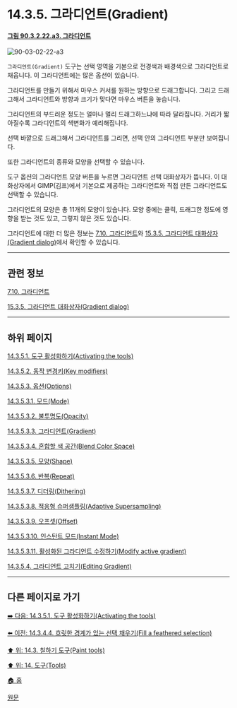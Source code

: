# 14.3.5. 그라디언트(Gradient)

<a id="90-03-02-22-a3"></a>

#### [그림 90.3.2.22.a3. 그라디언트](./90-03-02-22-gradient.md#90-03-02-22-a3)
![90-03-02-22-a3](https://github.com/wonder13662/gimp/assets/15767104/91905e11-312e-49a0-8059-0dfa87072400)

`그라디언트(Gradient)` 도구는 선택 영역을 기본으로 전경색과 배경색으로 그라디언트로 채웁니다. 이 그라디언트에는 많은 옵션이 있습니다.

그라디언트를 만들기 위해서 마우스 커서를 원하는 방향으로 드래그합니다. 그리고 드래그해서 그라디언트와 방향과 크기가 맞다면 마우스 버튼을 놓습니다.

그라디언트의 부드러운 정도는 얼마나 멀리 드래그하느냐에 따라 달라집니다. 거리가 짧아질수록 그라디언트의 색변화가 예리해집니다.

선택 바깥으로 드래그해서 그라디언트를 그리면, 선택 안의 그라디언트 부분만 보여집니다.

또한 그라디언트의 종류와 모양을 선택할 수 있습니다. 

도구 옵션의 그라디언트 모양 버튼을 누르면 그라디언트 선택 대화상자가 뜹니다. 이 대화상자에서 GIMP(김프)에서 기본으로 제공하는 그라디언트와 직접 만든 그라디언트도 선택할 수 있습니다. 

그라디언트의 모양은 총 11개의 모양이 있습니다. 모양 중에는 클릭, 드래그한 정도에 영향을 받는 것도 있고, 그렇지 않은 것도 있습니다.

그라디언트에 대한 더 많은 정보는 [7.10. 그라디언트](./07-10-gradients.md)와 [15.3.5. 그라디언트 대화상자(Gradient dialog)](./15-03-05-gradient-dialog.md)에서 확인할 수 있습니다.

***

## 관련 정보

[7.10. 그라디언트](./07-10-gradients.md)

[15.3.5. 그라디언트 대화상자(Gradient dialog)](./15-03-05-gradient-dialog.md)

***

## 하위 페이지

[14.3.5.1. 도구 활성화하기(Activating the tools)](./14-03-05-01-activating_the_tool.md)

[14.3.5.2. 동작 변경키(Key modifiers)](./14-03-05-02-key_modifiers.md)

[14.3.5.3. 옵션(Options)](./14-03-05-03-00-options.md)

[14.3.5.3.1. 모드(Mode)](./14-03-05-03-01-mode.md)

[14.3.5.3.2. 불투명도(Opacity)](./14-03-05-03-02-opacity.md)

[14.3.5.3.3. 그라디언트(Gradient)](./14-03-05-03-03-gradient.md)

[14.3.5.3.4. 혼합할 색 공간(Blend Color Space)](./14-03-05-03-04-blend_color_space.md)

[14.3.5.3.5. 모양(Shape)](./14-03-05-03-05-shape.md)

[14.3.5.3.6. 반복(Repeat)](./14-03-05-03-06-repeat.md)

[14.3.5.3.7. 디더링(Dithering)](./14-03-05-03-07-dithering.md)

[14.3.5.3.8. 적응형 슈퍼샘플링(Adaptive Supersampling)](./14-03-05-03-08-adaptive_supersampling.md)

[14.3.5.3.9. 오프셋(Offset)](./14-03-05-03-09-offset.md)

[14.3.5.3.10. 인스탄트 모드(Instant Mode)](./14-03-05-03-10-instant_mode.md)

[14.3.5.3.11. 활성화된 그라디언트 수정하기(Modify active gradient)](./14-03-05-03-11-modify_active_gradient.md)

[14.3.5.4. 그라디언트 고치기(Editing Gradient)](./14-03-05-04-editing_gradient.md)

***

## 다른 페이지로 가기

[➡️ 다음: 14.3.5.1. 도구 활성화하기(Activating the tools)](./14-03-05-01-activating_the_tool.md)

[⬅️ 이전: 14.3.4.4. 흐릿한 경계가 있는 선택 채우기(Fill a feathered selection)](./14-03-04-04-fill_a_feathered_selection.md)

[⬆️ 위: 14.3. 칠하기 도구(Paint tools)](./14-03-00-paint-tools.md)

[⬆️ 위: 14. 도구(Tools)](./14-00-tools.md)

[🏠 홈](./00-home.md)

[원문](https://docs.gimp.org/2.10/ko/gimp-tool-bucket-fill.html#idm12721)
